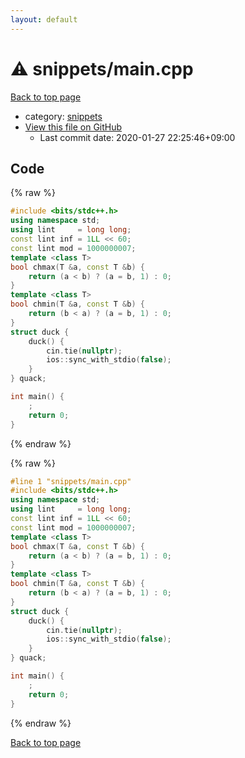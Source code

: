 ```yaml
---
layout: default
---
```


<!-- mathjax config similar to math.stackexchange -->
<script type="text/javascript" async
  src="https://cdnjs.cloudflare.com/ajax/libs/mathjax/2.7.5/MathJax.js?config=TeX-MML-AM_CHTML">
</script>
<script type="text/x-mathjax-config">
  MathJax.Hub.Config({
    TeX: { equationNumbers: { autoNumber: "AMS" }},
    tex2jax: {
      inlineMath: [ ['$','$'] ],
      processEscapes: true
    },
    "HTML-CSS": { matchFontHeight: false },
    displayAlign: "left",
    displayIndent: "2em"
  });
</script>

<script type="text/javascript" src="https://cdnjs.cloudflare.com/ajax/libs/jquery/3.4.1/jquery.min.js"></script>
<script src="https://cdn.jsdelivr.net/npm/jquery-balloon-js@1.1.2/jquery.balloon.min.js" integrity="sha256-ZEYs9VrgAeNuPvs15E39OsyOJaIkXEEt10fzxJ20+2I=" crossorigin="anonymous"></script>
<script type="text/javascript" src="../../assets/js/copy-button.js"></script>
<link rel="stylesheet" href="../../assets/css/copy-button.css" />


# :warning: snippets/main.cpp

<a href="../../index.html">Back to top page</a>

* category: <a href="../../index.html#67be68a348da3b850fb7daa10b034528">snippets</a>
* <a href="{{ site.github.repository_url }}/blob/master/snippets/main.cpp">View this file on GitHub</a>
    - Last commit date: 2020-01-27 22:25:46+09:00




## Code

<a id="unbundled"></a>
{% raw %}
```cpp
#include <bits/stdc++.h>
using namespace std;
using lint     = long long;
const lint inf = 1LL << 60;
const lint mod = 1000000007;
template <class T>
bool chmax(T &a, const T &b) {
    return (a < b) ? (a = b, 1) : 0;
}
template <class T>
bool chmin(T &a, const T &b) {
    return (b < a) ? (a = b, 1) : 0;
}
struct duck {
    duck() {
        cin.tie(nullptr);
        ios::sync_with_stdio(false);
    }
} quack;

int main() {
    ;
    return 0;
}
```
{% endraw %}

<a id="bundled"></a>
{% raw %}
```cpp
#line 1 "snippets/main.cpp"
#include <bits/stdc++.h>
using namespace std;
using lint     = long long;
const lint inf = 1LL << 60;
const lint mod = 1000000007;
template <class T>
bool chmax(T &a, const T &b) {
    return (a < b) ? (a = b, 1) : 0;
}
template <class T>
bool chmin(T &a, const T &b) {
    return (b < a) ? (a = b, 1) : 0;
}
struct duck {
    duck() {
        cin.tie(nullptr);
        ios::sync_with_stdio(false);
    }
} quack;

int main() {
    ;
    return 0;
}
```
{% endraw %}

<a href="../../index.html">Back to top page</a>

